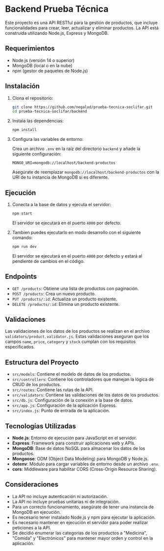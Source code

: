 # Backend Prueba Técnica

Este proyecto es una API RESTful para la gestión de productos, que incluye funcionalidades para crear, leer, actualizar y eliminar productos. La API está construida utilizando Node.js, Express y MongoDB.

## Requerimientos

- Node.js (versión 14 o superior)
- MongoDB (local o en la nube)
- npm (gestor de paquetes de Node.js)

## Instalación

1. Clona el repositorio:

   ```bash
   git clone https://github.com/negalxd/prueba-tecnica-soclifar.git
   cd prueba-tecnica-soclifar/backend
   ```

2. Instala las dependencias:

   ```bash
   npm install
   ```

3. Configura las variables de entorno:

   Crea un archivo `.env` en la raíz del directorio `backend` y añade la siguiente configuración:

   ```env
   MONGO_URI=mongodb://localhost/backend-productos
   ```

   Asegúrate de reemplazar `mongodb://localhost/backend-productos` con la URI de tu instancia de MongoDB si es diferente.

## Ejecución

1. Conecta a la base de datos y ejecuta el servidor:

   ```bash
   npm start
   ```

   El servidor se ejecutará en el puerto `4000` por defecto.

1. Tambien puedes ejecutarlo en modo desarrollo con el siguiente comando:

   ```bash
   npm run dev
   ```

   El servidor se ejecutará en el puerto `4000` por defecto y estará al pendiente de cambios en el código.

## Endpoints

- `GET /products`: Obtiene una lista de productos con paginación.
- `POST /products`: Crea un nuevo producto.
- `PUT /products/:id`: Actualiza un producto existente.
- `DELETE /products/:id`: Elimina un producto existente.

## Validaciones

Las validaciones de los datos de los productos se realizan en el archivo `validators/product.validator.js`. Estas validaciones aseguran que los campos `name`, `price`, `category` y `stock` cumplan con los requisitos especificados.

## Estructura del Proyecto

- `src/models`: Contiene el modelo de datos de los productos.
- `src/controllers`: Contiene los controladores que manejan la lógica de CRUD de los productos.
- `src/routes`: Contiene las rutas de la API.
- `src/validators`: Contiene las validaciones de los datos de los productos.
- `src/db.js`: Configuración de la conexión a la base de datos.
- `src/app.js`: Configuración de la aplicación Express.
- `src/index.js`: Punto de entrada de la aplicación.

## Tecnologías Utilizadas

- **Node.js**: Entorno de ejecución para JavaScript en el servidor.
- **Express**: Framework para construir aplicaciones web y APIs.
- **MongoDB**: Base de datos NoSQL para almacenar los datos de los productos.
- **Mongoose**: ODM (Object Data Modeling) para MongoDB y Node.js.
- **dotenv**: Módulo para cargar variables de entorno desde un archivo `.env`.
- **cors**: Middleware para habilitar CORS (Cross-Origin Resource Sharing).

## Consideraciones

- La API no incluye autenticación ni autorización.
- La API no incluye pruebas unitarias ni de integración.
- Para un correcto funcionamiento, asegúrate de tener una instancia de MongoDB en ejecución.
- Es necesario tener instalado Node.js y npm para ejecutar la aplicación.
- Es necesario mantener en ejecución el servidor para poder realizar peticiones a la API.
- Se decidió enumerar las categorías de los productos a "Medicina", "Comida" y "Electrónicos" para mantener mayor orden y control en la aplicación.
